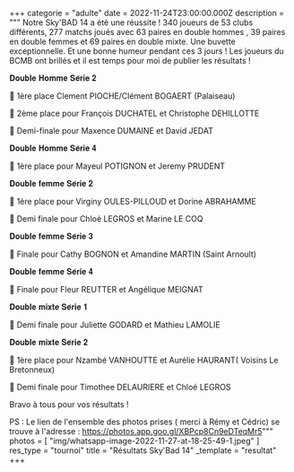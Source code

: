+++
categorie = "adulte"
date = 2022-11-24T23:00:00.000Z
description = """
Notre Sky'BAD 14 a été une réussite !
340 joueurs de 53 clubs différents, 277 matchs joués avec 63 paires en double hommes , 39 paires en double femmes et 69 paires en double mixte.
Une buvette exceptionnelle. Et une bonne humeur pendant ces 3 jours !
Les joueurs du BCMB ont brillés et il est temps pour moi de publier les résultats !


𝐃𝐨𝐮𝐛𝐥𝐞 𝐇𝐨𝐦𝐦𝐞 𝐒𝐞́𝐫𝐢𝐞 𝟐 

🥇  1ère place Clement PIOCHE/Clément BOGAERT (Palaiseau)

🥈  2ème place pour François DUCHATEL et Christophe DEHILLOTTE

🥉  Demi-finale pour Maxence DUMAINE et David JEDAT


𝐃𝐨𝐮𝐛𝐥𝐞 𝐇𝐨𝐦𝐦𝐞 𝐒𝐞́𝐫𝐢𝐞 𝟒

🥇 1ère place pour Mayeul POTIGNON et Jeremy PRUDENT


𝐃𝐨𝐮𝐛𝐥𝐞 𝐟𝐞𝐦𝐦𝐞 𝐒𝐞́𝐫𝐢𝐞 𝟐

🥇 1ère place pour Virginy OULES-PILLOUD et Dorine ABRAHAMME

🥉 Demi finale pour Chloé LEGROS et Marine LE COQ


𝐃𝐨𝐮𝐛𝐥𝐞 𝐟𝐞𝐦𝐦𝐞 𝐒𝐞́𝐫𝐢𝐞 𝟑

🥈 Finale pour Cathy BOGNON et Amandine MARTIN (Saint Arnoult)


𝐃𝐨𝐮𝐛𝐥𝐞 𝐟𝐞𝐦𝐦𝐞 𝐒𝐞́𝐫𝐢𝐞 𝟒

🥈 Finale pour Fleur REUTTER et Angélique MEIGNAT


𝐃𝐨𝐮𝐛𝐥𝐞 𝐦𝐢𝐱𝐭𝐞 𝐒𝐞́𝐫𝐢𝐞 𝟏

🥉 Demi finale pour Juliette GODARD et Mathieu LAMOLIE


𝐃𝐨𝐮𝐛𝐥𝐞 𝐦𝐢𝐱𝐭𝐞 𝐒𝐞́𝐫𝐢𝐞 𝟐

🥇 1ère place pour Nzambé VANHOUTTE et Aurélie HAURANT( Voisins Le Bretonneux)


🥉 Demi finale pour Timothee DELAURIERE et Chloé LEGROS


Bravo à tous pour vos résultats !

PS : Le lien de l'ensemble des photos prises ( merci à Rémy et Cédric)  se trouve à l'adresse : https://photos.app.goo.gl/XBPcp8Cn9eDTeqMr5"""
photos = [ "img/whatsapp-image-2022-11-27-at-18-25-49-1.jpeg" ]
res_type = "tournoi"
title = "Résultats Sky'Bad 14"
_template = "resultat"
+++

